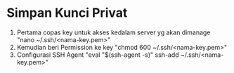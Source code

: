 # Simpan Kunci Privat
1. Pertama copas key untuk akses kedalam server yg akan dimanage "nano ~/.ssh/<nama-key.pem>"
2. Kemudian beri Permission ke key "chmod 600 ~/.ssh/<nama-key.pem>"
3. Configurasi SSH Agent
   "eval "$(ssh-agent -s)"
   ssh-add ~/.ssh/<nama-key.pem>"

